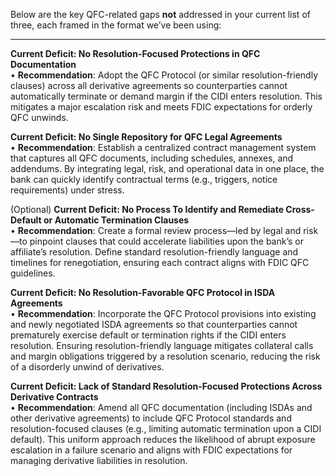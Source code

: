 Below are the key QFC-related gaps **not** addressed in your current list of three, each framed in the format we’ve been using:

---

**Current Deficit: No Resolution-Focused Protections in QFC Documentation**  
• **Recommendation**: Adopt the QFC Protocol (or similar resolution-friendly clauses) across all derivative agreements so counterparties cannot automatically terminate or demand margin if the CIDI enters resolution. This mitigates a major escalation risk and meets FDIC expectations for orderly QFC unwinds.

**Current Deficit: No Single Repository for QFC Legal Agreements**  
• **Recommendation**: Establish a centralized contract management system that captures all QFC documents, including schedules, annexes, and addendums. By integrating legal, risk, and operational data in one place, the bank can quickly identify contractual terms (e.g., triggers, notice requirements) under stress.

(Optional) **Current Deficit: No Process To Identify and Remediate Cross-Default or Automatic Termination Clauses**  
• **Recommendation**: Create a formal review process—led by legal and risk—to pinpoint clauses that could accelerate liabilities upon the bank’s or affiliate’s resolution. Define standard resolution-friendly language and timelines for renegotiation, ensuring each contract aligns with FDIC QFC guidelines.



**Current Deficit: No Resolution-Favorable QFC Protocol in ISDA Agreements**  
• **Recommendation**: Incorporate the QFC Protocol provisions into existing and newly negotiated ISDA agreements so that counterparties cannot prematurely exercise default or termination rights if the CIDI enters resolution. Ensuring resolution-friendly language mitigates collateral calls and margin obligations triggered by a resolution scenario, reducing the risk of a disorderly unwind of derivatives.

**Current Deficit: Lack of Standard Resolution-Focused Protections Across Derivative Contracts**  
• **Recommendation**: Amend all QFC documentation (including ISDAs and other derivative agreements) to include QFC Protocol standards and resolution-focused clauses (e.g., limiting automatic termination upon a CIDI default). This uniform approach reduces the likelihood of abrupt exposure escalation in a failure scenario and aligns with FDIC expectations for managing derivative liabilities in resolution.
